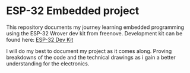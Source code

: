 # ESP-32 Embedded project

This repository documents my journey learning embedded programming using the ESP-32 Wrover dev kit from freenove.
Development kit can be found here: [ESP-32 Dev Kit](https://store.freenove.com/products/fnk0046)

I will do my best to document my project as it comes along. Proving breakdowns of the code and the technical drawings as i gain a better understanding for the electronics.
